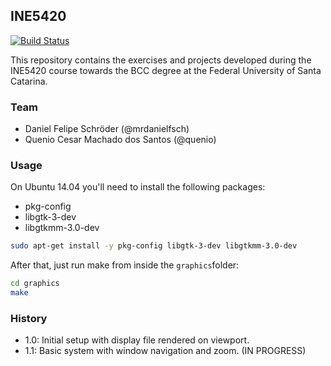 ## INE5420

[![Build Status](https://travis-ci.org/quenio/INE5420.svg?branch=develop)](https://travis-ci.org/quenio/INE5420)

This repository contains the exercises and projects developed during the INE5420 course towards the BCC degree at the Federal University of Santa Catarina.

### Team

- Daniel Felipe Schröder (@mrdanielfsch)
- Quenio Cesar Machado dos Santos (@quenio)

### Usage

On Ubuntu 14.04 you'll need to install the following packages:
- pkg-config
- libgtk-3-dev
- libgtkmm-3.0-dev

```bash
sudo apt-get install -y pkg-config libgtk-3-dev libgtkmm-3.0-dev
```

After that, just run make from inside the ```graphics```folder:

```bash
cd graphics
make
```

### History

- 1.0: Initial setup with display file rendered on viewport.
- 1.1: Basic system with window navigation and zoom. (IN PROGRESS) 
